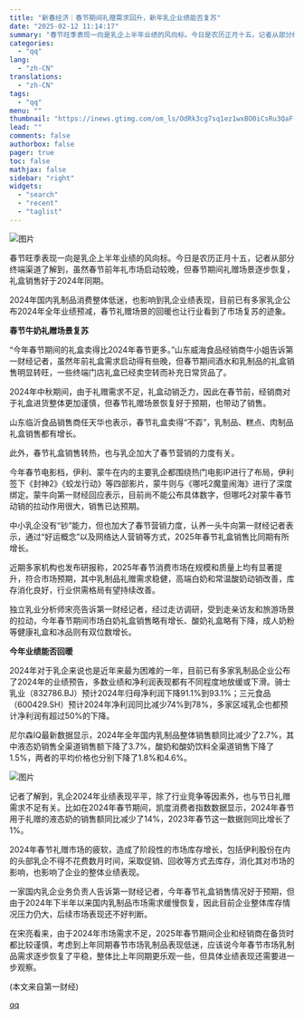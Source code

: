 ```yaml
---
title: "新春经济｜春节期间礼赠需求回升，新年乳企业绩能否复苏"
date: "2025-02-12 11:14:17"
summary: "春节旺季表现一向是乳企上半年业绩的风向标。今日是农历正月十五，记者从部分终端渠道了解到，虽然春节前年..."
categories:
  - "qq"
lang:
  - "zh-CN"
translations:
  - "zh-CN"
tags:
  - "qq"
menu: ""
thumbnail: "https://inews.gtimg.com/om_ls/OdRk3cg7sq1ez1wxBO0iCsRu3QaF-giq5pkGD6jEUT30cAA_640360/0"
lead: ""
comments: false
authorbox: false
pager: true
toc: false
mathjax: false
sidebar: "right"
widgets:
  - "search"
  - "recent"
  - "taglist"
---
```


![图片](https://inews.gtimg.com/om_bt/OqRjd1GWfeZUAze4hghx3YAFa3urZZGb0SLR76GT950d0AA/641)

春节旺季表现一向是乳企上半年业绩的风向标。今日是农历正月十五，记者从部分终端渠道了解到，虽然春节前年礼市场启动较晚，但春节期间礼赠场景逐步恢复，礼盒销售好于2024年同期。

2024年国内乳制品消费整体低迷，也影响到乳企业绩表现，目前已有多家乳企公布2024年全年业绩预减，春节礼赠场景的回暖也让行业看到了市场复苏的迹象。

**春节牛奶礼赠场景复苏**

“今年春节期间的礼盒卖得比2024年春节更多。”山东威海食品经销商牛小姐告诉第一财经记者，虽然年前礼盒需求启动得有些晚，但春节期间酒水和乳制品的礼盒销售明显转旺，一些终端门店礼盒已经卖空转而补充日常货品了。

2024年中秋期间，由于礼赠需求不足，礼盒动销乏力，因此在春节前，经销商对于礼盒进货整体更加谨慎，但春节礼赠场景恢复好于预期，也带动了销售。

山东临沂食品销售商任天华也表示，春节礼盒卖得“不孬”，乳制品、糕点、肉制品礼盒销售都有增长。

此外，春节礼盒销售转热，也与乳企加大了春节营销的力度有关。

今年春节电影档，伊利、蒙牛在内的主要乳企都围绕热门电影IP进行了布局，伊利签下《封神2》《蛟龙行动》等四部影片，蒙牛则与《哪吒2魔童闹海》进行了深度绑定。蒙牛向第一财经回应表示，目前尚不能公布具体数字，但哪吒2对蒙牛春节动销的拉动作用很大，销售已达预期。

中小乳企没有“钞”能力，但也加大了春节营销力度，认养一头牛向第一财经记者表示，通过“好运概念”以及网络达人营销等方式，2025年春节礼盒销售比同期有所增长。

近期多家机构也发布研报称，2025年春节消费市场在规模和质量上均有显著提升，符合市场预期，其中乳制品礼赠需求稳健，高端白奶和常温酸奶动销改善，库存消化良好，行业供需格局有望持续改善。

独立乳业分析师宋亮告诉第一财经记者，经过走访调研，受到走亲访友和旅游场景的拉动，今年春节期间市场白奶礼盒销售略有增长、酸奶礼盒略有下降，成人奶粉等健康礼盒和冰品则有双位数增长。

**今年业绩能否回暖**

2024年对于乳企来说也是近年来最为困难的一年，目前已有多家乳制品企业公布了2024年的业绩预告，多数业绩和净利润表现都有不同程度地放缓或下滑。骑士乳业（832786.BJ）预计2024年归母净利润下降91.1%到93.1%；三元食品（600429.SH）预计2024年净利润同比减少74%到78%，多家区域乳企也都预计净利润有超过50%的下降。

尼尔森IQ最新数据显示，2024年全年国内乳制品整体销售额同比减少了2.7%，其中液态奶销售全渠道销售额下降了3.7%，酸奶和酸奶饮料全渠道销售下降了1.5%，两者的平均价格也分别下降了1.8%和4.6%。

![图片](https://inews.gtimg.com/om_bt/Ov5JCV7WQJIqLzLeCGsQh_y4SqGYKq6SaI66PmLdwPa_kAA/1000)

记者了解到，乳企2024年业绩表现平平，除了行业竞争等因素外，也与节日礼赠需求不足有关。比如在2024年春节期间，凯度消费者指数数据显示，2024年春节用于礼赠的液态奶的销售额同比减少了14%，2023年春节这一数据则同比增长了1%。

2024年春节礼赠市场的疲软，造成了阶段性的市场库存增长，包括伊利股份在内的头部乳企不得不花费数月时间，采取促销、回收等方式去库存，消化其对市场的影响，也影响了企业的整体业绩表现。

一家国内乳企业务负责人告诉第一财经记者，今年春节礼盒销售情况好于预期，但由于2024年下半年以来国内乳制品市场需求缓慢恢复，因此目前企业整体库存情况压力仍大，后续市场表现还不好判断。

在宋亮看来，由于2024年市场需求不足，2025年春节期间企业和经销商在备货时都比较谨慎，考虑到上年同期春节市场乳制品表现低迷，应该说今年春节市场乳制品需求逐步恢复了平稳，整体比上年同期更乐观一些，但具体业绩表现还需要进一步观察。

(本文来自第一财经)

[qq](https://new.qq.com/rain/a/20250212A03MEO00)
